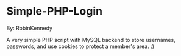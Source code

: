 Simple-PHP-Login
================

By: RobinKennedy

A very simple PHP script with MySQL backend to store usernames, passwords, and use cookies to protect a member's area.
 :)
